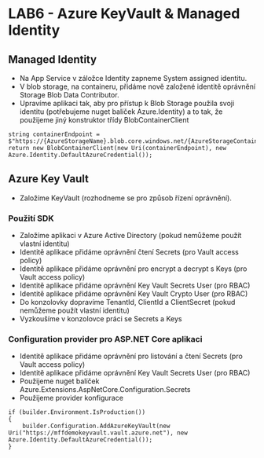 ﻿# LAB6 - Azure KeyVault & Managed Identity

## Managed Identity

* Na App Service v záložce Identity zapneme System assigned identitu.
* V blob storage, na containeru, přidáme nově založené identitě oprávnění Storage Blob Data Contributor.
* Upravíme aplikaci tak, aby pro přístup k Blob Storage použila svoji identitu (potřebujeme nuget balíček Azure.Identity) a to tak, že použijeme jiný konstruktor třídy BlobContainerClient

```
string containerEndpoint = $"https://{AzureStorageName}.blob.core.windows.net/{AzureStorageContainerName}";
return new BlobContainerClient(new Uri(containerEndpoint), new Azure.Identity.DefaultAzureCredential());
```

## Azure Key Vault
* Založíme KeyVault (rozhodneme se pro způsob řízení oprávnění).

### Použití SDK
* Založíme aplikaci v Azure Active Directory (pokud nemůžeme použít vlastní identitu)
* Identitě aplikace přidáme oprávnění čtení Secrets (pro Vault access policy)
* Identitě aplikace přidáme oprávnění pro encrypt a decrypt s Keys (pro Vault access policy)
* Identitě aplikace přidáme oprávnění Key Vault Secrets User (pro RBAC)
* Identitě aplikace přidáme oprávnění Key Vault Crypto User (pro RBAC)
* Do konzolovky dopravíme TenantId, ClientId a ClientSecret (pokud nemůžeme použít vlastní identitu)
* Vyzkoušíme v konzolovce práci se Secrets a Keys

### Configuration provider pro ASP.NET Core aplikaci
* Identitě aplikace přidáme oprávnění pro listování a čtení Secrets (pro Vault access policy)
* Identitě aplikace přidáme oprávnění Key Vault Secrets User (pro RBAC)
* Použijeme nuget balíček Azure.Extensions.AspNetCore.Configuration.Secrets
* Použijeme provider konfigurace

```
if (builder.Environment.IsProduction())
{
	builder.Configuration.AddAzureKeyVault(new Uri("https://mffdemokeyvault.vault.azure.net"), new Azure.Identity.DefaultAzureCredential());
}
```
